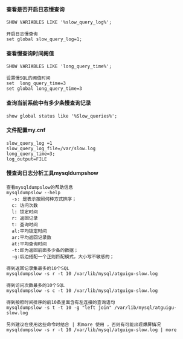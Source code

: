 
####     查看是否开启日志慢查询
    SHOW VARIABLES LIKE '%slow_query_log%';
    
    开启日志慢查询
    set global slow_query_log=1;
    
####     查看慢查询时间阙值
    SHOW VARIABLES LIKE 'long_query_time%';
    
    设置慢SQL的阙值时间
    set  long_query_time=3
    set global long_query_time=3
    
####     查询当前系统中有多少条慢查询记录
    show global status like '%Slow_queries%';
    
####     文件配置my.cnf
    slow_query_log =1
    slow_query_log_file=/var/slow.log
    long_query_time=3;
    log_output=FILE
    
    
#### 慢查询日志分析工具mysqldumpshow
    查看mysqldumpslow的帮助信息
    mysqldumpslow --help
      -s: 是表示按照何种方式排序；
      c: 访问次数
      l: 锁定时间
      r: 返回记录
      t: 查询时间
      al:平均锁定时间
      ar:平均返回记录数
      at:平均查询时间
      -t:即为返回前面多少条的数据；
      -g:后边搭配一个正则匹配模式，大小写不敏感的；
  
    得到返回记录集最多的10个SQL
    mysqldumpslow -s r -t 10 /var/lib/mysql/atguigu-slow.log
     
    得到访问次数最多的10个SQL
    mysqldumpslow -s c -t 10 /var/lib/mysql/atguigu-slow.log
     
    得到按照时间排序的前10条里面含有左连接的查询语句
    mysqldumpslow -s t -t 10 -g "left join" /var/lib/mysql/atguigu-slow.log
     
    另外建议在使用这些命令时结合 | 和more 使用 ，否则有可能出现爆屏情况
    mysqldumpslow -s r -t 10 /var/lib/mysql/atguigu-slow.log | more
